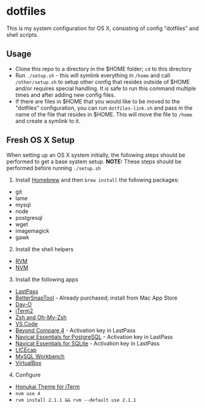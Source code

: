 # dotfiles

This is my system configuration for OS X, consisting of config "dotfiles" and shell scripts.

## Usage

- Clone this repo to a directory in the $HOME folder; `cd` to this directory
- Run `./setup.sh` - this will symlink everything in `/home` and call `/other/setup.sh` to setup other config that resides outside of $HOME and/or requires special handling.  It _is_ safe to run this command multiple times and after adding new config files.
- If there are files in $HOME that you would like to be moved to the "dotfiles" configuration, you can run `dotfiles-link.sh` and pass in the name of the file that resides in $HOME.  This will move the file to `/home` and create a symlink to it. 

## Fresh OS X Setup

When setting up an OS X system initially, the following steps should be performed to get a base system setup.  **NOTE:** These steps should be performed before running `./setup.sh`
 
1. Install [Homebrew](http://brew.sh/) and then `brew install` the following packages:
  - git
  - lame
  - mysql
  - node
  - postgresql
  - wget
  - imagemagick
  - gawk
2. Install the shell helpers
  - [RVM](https://rvm.io/rvm/install)
  - [NVM](https://github.com/creationix/nvm)
3. Install the following apps
  - [LastPass](https://lastpass.com/)
  - [BetterSnapTool](https://itunes.apple.com/us/app/bettersnaptool/id417375580?mt=12) - Already purchased; install from Mac App Store
  - [Day-O](http://shauninman.com/archive/2011/10/20/day_o_mac_menu_bar_clock)
  - [iTerm2](https://www.iterm2.com/downloads.html)
  - [Zsh and Oh-My-Zsh](https://github.com/robbyrussell/oh-my-zsh/wiki/Installing-ZSH)
  - [VS Code](https://code.visualstudio.com/docs?dv=osx)
  - [Beyond Compare 4](http://www.scootersoftware.com/download.php) - Activation key in LastPass
  - [Navicat Essentials for PostgreSQL](https://www.navicat.com/download/navicat-essentials) - Activation key in LastPass
  - [Navicat Essentials for SQLite](https://www.navicat.com/download/navicat-essentials) - Activation key in LastPass
  - [LICEcap](http://www.cockos.com/licecap/)
  - [MySQL Workbench](https://www.mysql.com/products/workbench/)
  - [VirtualBox](https://www.virtualbox.org/wiki/Downloads)
4. Configure
  - [Honukai Theme for iTerm](https://github.com/oskarkrawczyk/honukai-iterm-zsh/)
  - `nvm use 4`
  - `rvm install 2.1.1 && rvm --default use 2.1.1`